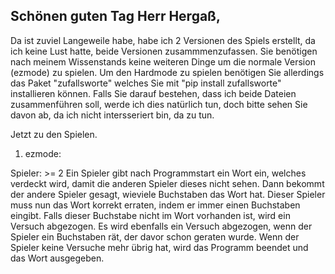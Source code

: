 ## Schönen guten Tag Herr Hergaß,

Da ist zuviel Langeweile habe, habe ich 2 Versionen des Spiels erstellt, da ich keine Lust hatte, beide Versionen zusammmenzufassen.
Sie benötigen nach meinem Wissenstands keine weiteren Dinge um die normale Version (ezmode) zu spielen. Um den Hardmode zu spielen benötigen Sie allerdings das Paket "zufallsworte" welches Sie mit "pip install zufallsworte" installieren können. Falls Sie darauf bestehen, dass ich beide Dateien zusammenführen soll, werde ich dies natürlich tun, doch bitte sehen Sie davon ab, da ich nicht intersseriert bin, da zu tun.

Jetzt zu den Spielen.

1. ezmode:

Spieler: >= 2
Ein Spieler gibt nach Programmstart ein Wort ein, welches verdeckt wird, damit die anderen Spieler dieses nicht sehen. Dann bekommt der andere Spieler gesagt, wieviele Buchstaben das Wort hat. Dieser Spieler muss nun das Wort korrekt erraten, indem er immer einen Buchstaben eingibt. Falls dieser Buchstabe nicht im Wort vorhanden ist, wird ein Versuch abgezogen. Es wird ebenfalls ein Versuch abgezogen, wenn der Spieler ein Buchstaben rät, der davor schon geraten wurde. Wenn der Spieler keine Versuche mehr übrig hat, wird das Programm beendet und das Wort ausgegeben.
